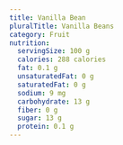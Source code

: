 ```yaml
---
title: Vanilla Bean
pluralTitle: Vanilla Beans
category: Fruit
nutrition:
  servingSize: 100 g
  calories: 288 calories
  fat: 0.1 g
  unsaturatedFat: 0 g
  saturatedFat: 0 g
  sodium: 9 mg
  carbohydrate: 13 g
  fiber: 0 g
  sugar: 13 g
  protein: 0.1 g
---
```

